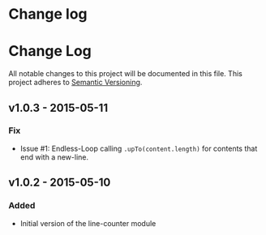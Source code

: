# Change log

# Change Log
All notable changes to this project will be documented in this file.
This project adheres to [Semantic Versioning](http://semver.org/).

## v1.0.3 - 2015-05-11
### Fix
- Issue #1: Endless-Loop calling `.upTo(content.length)` for contents that end with a new-line.

## v1.0.2 - 2015-05-10
### Added
- Initial version of the line-counter module
